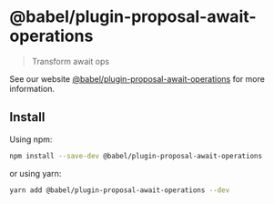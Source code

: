 # @babel/plugin-proposal-await-operations

> Transform await ops

See our website [@babel/plugin-proposal-await-operations](https://babeljs.io/docs/en/babel-plugin-proposal-await-operations) for more information.

## Install

Using npm:

```sh
npm install --save-dev @babel/plugin-proposal-await-operations
```

or using yarn:

```sh
yarn add @babel/plugin-proposal-await-operations --dev
```
